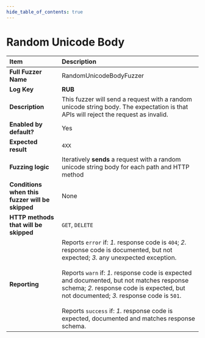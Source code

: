 ```yaml
--- 
hide_table_of_contents: true
---
```


# Random Unicode Body

| Item                                            | Description                                                                                                                                                                                                                                                                                                                                                                                                                                 |
|:------------------------------------------------|:--------------------------------------------------------------------------------------------------------------------------------------------------------------------------------------------------------------------------------------------------------------------------------------------------------------------------------------------------------------------------------------------------------------------------------------------|
| **Full Fuzzer Name**                            | RandomUnicodeBodyFuzzer                                                                                                                                                                                                                                                                                                                                                                                                                     |
| **Log Key**                                     | **RUB**                                                                                                                                                                                                                                                                                                                                                                                                                                     |
| **Description**                                 | This fuzzer will send a request with a random unicode string body. The expectation is that APIs will reject the request as invalid.                                                                                                                                                                                                                                                                                                         |
| **Enabled by default?**                         | Yes                                                                                                                                                                                                                                                                                                                                                                                                                                         |
| **Expected result**                             | `4XX`                                                                                                                                                                                                                                                                                                                                                                                                                                       |
| **Fuzzing logic**                               | Iteratively **sends** a request with a random unicode string body for each path and HTTP method                                                                                                                                                                                                                                                                                                                                             |
| **Conditions when this fuzzer will be skipped** | None                                                                                                                                                                                                                                                                                                                                                                                                                                        |
| **HTTP methods that will be skipped**           | `GET`, `DELETE`                                                                                                                                                                                                                                                                                                                                                                                                                             |
| **Reporting**                                   | Reports `error` if: *1.* response code is `404`; *2.* response code is documented, but not expected; *3.* any unexpected exception. <br/><br/> Reports `warn` if: *1.* response code is expected and documented, but not matches response schema; *2.* response code is expected, but not documented; *3.* response code is `501`. <br/><br/> Reports `success` if: *1.* response code is expected, documented and matches response schema. | 
